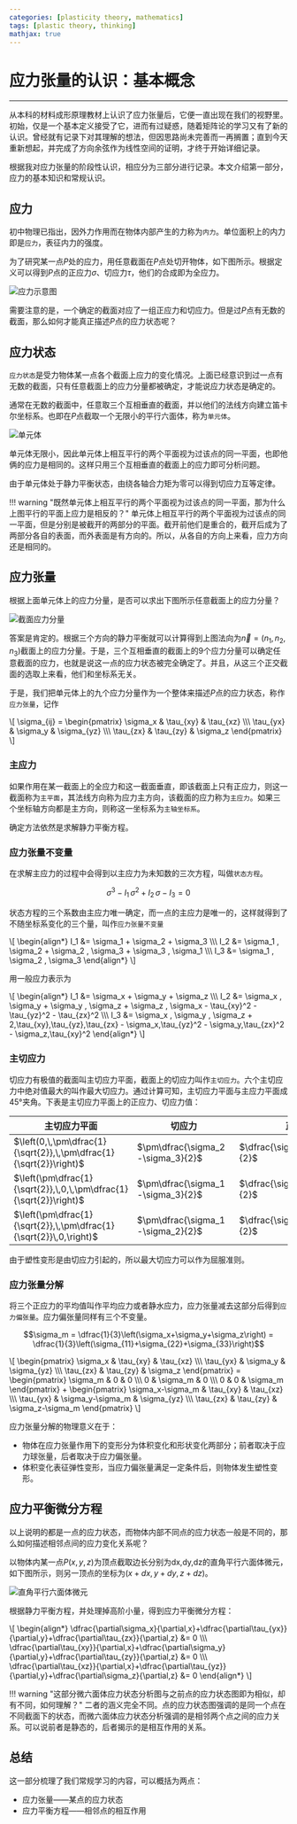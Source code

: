 ```yaml
---
categories: [plasticity theory, mathematics]
tags: [plastic theory, thinking]
mathjax: true
---
```


# 应力张量的认识：基本概念


---

从本科的材料成形原理教材上认识了应力张量后，它便一直出现在我们的视野里。初始，仅是一个基本定义接受了它，进而有过疑惑，随着矩阵论的学习又有了新的认识。曾经就有记录下对其理解的想法，但因思路尚未完善而一再搁置；直到今天重新想起，并完成了方向余弦作为线性空间的证明，才终于开始详细记录。

根据我对应力张量的阶段性认识，相应分为三部分进行记录。本文介绍第一部分，应力的基本知识和常规认识。

## 应力

初中物理已指出，因外力作用而在物体内部产生的力称为`内力`。单位面积上的内力即是`应力`，表征内力的强度。

为了研究某一点$P$处的应力，用任意截面在$P$点处切开物体，如下图所示。根据定义可以得到$P$点的正应力$\sigma$、切应力$\tau$，他们的合成即为全应力。

![应力示意图](images/2013-07-30-01.png)


需要注意的是，一个确定的截面对应了一组正应力和切应力。但是过$P$点有无数的截面，那么如何才能真正描述$P$点的应力状态呢？

## 应力状态

`应力状态`是受力物体某一点各个截面上应力的变化情况。上面已经意识到过一点有无数的截面，只有任意截面上的应力分量都被确定，才能说应力状态是确定的。

通常在无数的截面中，任意取三个互相垂直的截面，并以他们的法线方向建立笛卡尔坐标系。也即在$P$点截取一个无限小的平行六面体，称为`单元体`。

![单元体](images/2013-07-30-02.png)


单元体无限小，因此单元体上相互平行的两个平面视为过该点的同一平面，也即他俩的应力是相同的。这样只用三个互相垂直的截面上的应力即可分析问题。

由于单元体处于静力平衡状态，由绕各轴合力矩为零可以得到切应力互等定律。

!!! warning "既然单元体上相互平行的两个平面视为过该点的同一平面，那为什么上图平行的平面上应力是相反的？" 
    单元体上相互平行的两个平面视为过该点的同一平面，但是分别是被截开的两部分的平面。截开前他们是重合的，截开后成为了两部分各自的表面，而外表面是有方向的。所以，从各自的方向上来看，应力方向还是相同的。


## 应力张量

根据上面单元体上的应力分量，是否可以求出下图所示任意截面上的应力分量？

![截面应力分量](images/2013-07-30-03.png)


答案是肯定的。根据三个方向的静力平衡就可以计算得到上图法向为$\vec{n}=(n_1,n_2,n_3)$截面上的应力分量。于是，三个互相垂直的截面上的9个应力分量可以确定任意截面的应力，也就是说这一点的应力状态被完全确定了。并且，从这三个正交截面的选取上来看，他们和坐标系无关。

于是，我们把单元体上的九个应力分量作为一个整体来描述$P$点的应力状态，称作`应力张量`，记作

\\[
\sigma_{ij} = 
\begin{pmatrix}
\sigma_x & \tau_{xy} & \tau_{xz} \\\\\\
\tau_{yx} & \sigma_y & \sigma_{yz} \\\\\\
\tau_{zx} & \tau_{zy} & \sigma_z
\end{pmatrix}
\\]

### 主应力

如果作用在某一截面上的全应力和这一截面垂直，即该截面上只有正应力，则这一截面称为`主平面`，其法线方向称为应力主方向，该截面的应力称为`主应力`。如果三个坐标轴方向都是主方向，则称这一坐标系为`主轴坐标系`。

确定方法依然是求解静力平衡方程。

### 应力张量不变量

在求解主应力的过程中会得到以主应力为未知数的三次方程，叫做`状态方程`。

$$\sigma^3-I_1\,\sigma^2+I_2\,\sigma-I_3=0$$

状态方程的三个系数由主应力唯一确定，而一点的主应力是唯一的，这样就得到了不随坐标系变化的三个量，叫作`应力张量不变量`

\\[
\begin{align\*}
I_1 &= \sigma_1 + \sigma_2 + \sigma_3  \\\\\\
I_2 &= \sigma_1 \, \sigma_2  + \sigma_2 \, \sigma_3 + \sigma_3 \, \sigma_1  \\\\\\
I_3 &= \sigma_1 \, \sigma_2 \, \sigma_3
\end{align\*}
\\]

用一般应力表示为

\\[
\begin{align\*}
I_1 &= \sigma_x + \sigma_y + \sigma_z  \\\\\\
I_2 &= \sigma_x \, \sigma_y  + \sigma_y \, \sigma_z + \sigma_z \, \sigma_x - \tau_{xy}^2 - \tau_{yz}^2 - \tau_{zx}^2  \\\\\\
I_3 &= \sigma_x \, \sigma_y \, \sigma_z + 2\,\tau_{xy}\,\tau_{yz}\,\tau_{zx} - \sigma_x\,\tau_{yz}^2 - \sigma_y\,\tau_{zx}^2 - \sigma_z\,\tau_{xy}^2
\end{align\*}
\\]

### 主切应力

切应力有极值的截面叫主切应力平面，截面上的切应力叫作`主切应力`。六个主切应力中绝对值最大的叫作最大切应力。通过计算可知，主切应力平面与主应力平面成45°夹角。下表是主切应力平面上的正应力、切应力值：

主切应力平面|切应力|正应力
---|---|---
$\left(0,\,\pm\dfrac{1}{\sqrt{2}},\,\pm\dfrac{1}{\sqrt{2}}\right)$|$\pm\dfrac{\sigma_2-\sigma_3}{2}$|$\dfrac{\sigma_2+\sigma_3}{2}$
$\left(\pm\dfrac{1}{\sqrt{2}},\,0,\,\pm\dfrac{1}{\sqrt{2}}\right)$|$\pm\dfrac{\sigma_1-\sigma_3}{2}$|$\dfrac{\sigma_1+\sigma_3}{2}$
$\left(\pm\dfrac{1}{\sqrt{2}},\,\pm\dfrac{1}{\sqrt{2}}\,0,\right)$|$\pm\dfrac{\sigma_1-\sigma_2}{2}$|$\dfrac{\sigma_1+\sigma_2}{2}$

由于塑性变形是由切应力引起的，所以最大切应力可以作为屈服准则。

### 应力张量分解

将三个正应力的平均值叫作平均应力或者静水应力，应力张量减去这部分后得到`应力偏张量`。应力偏张量同样有三个不变量。

$$\sigma_m = \dfrac{1}{3}\left(\sigma_x+\sigma_y+\sigma_z\right) = \dfrac{1}{3}\left(\sigma_{11}+\sigma_{22}+\sigma_{33}\right)$$

\\[
\begin{pmatrix}
\sigma_x & \tau_{xy} & \tau_{xz} \\\\\\
\tau_{yx} & \sigma_y & \sigma_{yz} \\\\\\
\tau_{zx} & \tau_{zy} & \sigma_z
\end{pmatrix} = 
\begin{pmatrix}
\sigma_m & 0 & 0 \\\\\\
0 & \sigma_m & 0 \\\\\\
0 & 0 & \sigma_m
\end{pmatrix} + 
\begin{pmatrix}
\sigma_x-\sigma_m & \tau_{xy} & \tau_{xz} \\\\\\
\tau_{yx} & \sigma_y-\sigma_m & \sigma_{yz} \\\\\\
\tau_{zx} & \tau_{zy} & \sigma_z-\sigma_m
\end{pmatrix}
\\]

应力张量分解的物理意义在于：  

* 物体在应力张量作用下的变形分为体积变化和形状变化两部分；前者取决于应力球张量，后者取决于应力偏张量。  
* 体积变化表征弹性变形，当应力偏张量满足一定条件后，则物体发生塑性变形。


## 应力平衡微分方程

以上说明的都是一点的应力状态，而物体内部不同点的应力状态一般是不同的，那么如何描述相邻点间的应力变化关系呢？

以物体内某一点$P(x,y,z)$为顶点截取边长分别为dx,dy,dz的直角平行六面体微元，如下图所示，则另一顶点的坐标为$(x+dx,y+dy,z+dz)$。

![直角平行六面体微元](images/2013-07-30-04.png)


根据静力平衡方程，并处理掉高阶小量，得到应力平衡微分方程：

\\[
\begin{align\*}
\dfrac{\partial\sigma_x}{\partial\,x}+\dfrac{\partial\tau_{yx}}{\partial\,y}+\dfrac{\partial\tau_{zx}}{\partial\,z} &= 0 \\\\\\
\dfrac{\partial\tau_{xy}}{\partial\,x}+\dfrac{\partial\sigma_y}{\partial\,y}+\dfrac{\partial\tau_{zy}}{\partial\,z} &= 0 \\\\\\
\dfrac{\partial\tau_{xz}}{\partial\,x}+\dfrac{\partial\tau_{yz}}{\partial\,y}+\dfrac{\partial\sigma_z}{\partial\,z} &= 0
\end{align\*}
\\]

!!! warning "这部分微六面体应力状态分析图与之前点的应力状态图即为相似，却有不同，如何理解？"
    二者的涵义完全不同。点的应力状态图强调的是同一个点在不同截面下的状态，而微六面体应力状态分析强调的是相邻两个点之间的应力关系。可以说前者是静态的，后者揭示的是相互作用的关系。

## 总结

这一部分梳理了我们常规学习的内容，可以概括为两点：

* 应力张量——某点的应力状态
* 应力平衡方程——相邻点的相互作用